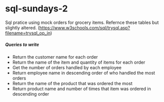 # sql-sundays-2

Sql pratice using mock orders for grocery items. Refernce these tables but slightly altered.
(https://www.w3schools.com/sql/trysql.asp?filename=trysql_op_in)

##### Queries to write

- Return the customer name for each order
- Return the name of the item and quantity of items for each order
- Get the number of orders handled by each employee
- Return employee name in descending order of who handled the most orders
- Return the name of the product that was ordered the most
- Return product name and number of times that item was ordered in descending order
